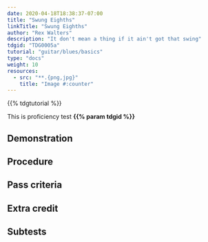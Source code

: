 ```yaml
---
date: 2020-04-18T18:38:37-07:00
title: "Swung Eighths"
linkTitle: "Swung Eighths"
author: "Rex Walters"
description: "It don't mean a thing if it ain't got that swing"
tdgid: "TDG0005a"
tutorial: "guitar/blues/basics"
type: "docs"
weight: 10
resources:
  - src: "**.{png,jpg}"
    title: "Image #:counter"
---
```


{{% tdgtutorial %}}

This is proficiency test **{{% param tdgid %}}**

## Demonstration

## Procedure

## Pass criteria

## Extra credit

## Subtests
